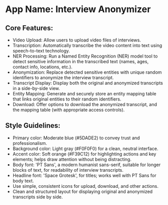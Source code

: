 # **App Name**: Interview Anonymizer

## Core Features:

- Video Upload: Allow users to upload video files of interviews.
- Transcription: Automatically transcribe the video content into text using speech-to-text technology.
- NER Processing: Run a Named Entity Recognition (NER) model tool to detect sensitive information in the transcribed text (names, ages, contact info, locations, etc.).
- Anonymization: Replace detected sensitive entities with unique random identifiers to anonymize the interview transcript.
- Transcript Display: Display both the original and anonymized transcripts in a side-by-side view.
- Entity Mapping: Generate and securely store an entity mapping table that links original entities to their random identifiers.
- Download: Offer options to download the anonymized transcript, and the mapping table (with appropriate access controls).

## Style Guidelines:

- Primary color: Moderate blue (#5DADE2) to convey trust and professionalism.
- Background color: Light gray (#F0F0F0) for a clean, neutral interface.
- Accent color: Soft orange (#F39C12) for highlighting actions and key elements; helps draw attention without being distracting.
- Body font: 'PT Sans', a modern humanist sans-serif, suitable for longer blocks of text, for readability of interview transcripts.
- Headline font: 'Space Grotesk', for titles; works well with PT Sans for body text.
- Use simple, consistent icons for upload, download, and other actions.
- Clean and structured layout for displaying original and anonymized transcripts side by side.